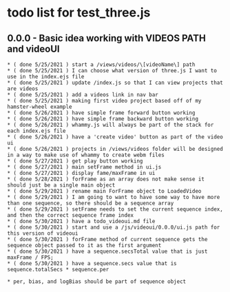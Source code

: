 # todo list for test_three.js

## 0.0.0 - Basic idea working with VIDEOS PATH and videoUI
    * ( done 5/25/2021 ) start a /views/videos/\[videoName\] path
    * ( done 5/25/2021 ) I can choose what version of three.js I want to use in the index.ejs file
    * ( done 5/25/2021 ) update /index.js so that I can view projects that are videos
    * ( done 5/25/2021 ) add a videos link in nav bar
    * ( done 5/25/2021 ) making first video project based off of my hamster-wheel example
    * ( done 5/26/2021 ) have simple frame forward button working
    * ( done 5/26/2021 ) have simple frame backward button working
    * ( done 5/26/2021 ) whammy.js will always be part of the stack for each index.ejs file
    * ( done 5/26/2021 ) have a 'create video' button as part of the video ui
    * ( done 5/26/2021 ) projects in /views/videos folder will be designed in a way to make use of whammy to create webm files
    * ( done 5/27/2021 ) get play button working
    * ( done 5/27/2021 ) main setFrame method in ui.js
    * ( done 5/27/2021 ) display fame/maxFrame in ui
    * ( done 5/28/2021 ) forFrame as an array does not make sense it should just be a single main object
    * ( done 5/29/2021 ) rename main ForFrame object to LoadedVideo
    * ( done 5/29/2021 ) I am going to want to have some way to have more than one sequence, so there should be a sequence array
    * ( done 5/29/2021 ) setFrame needs to set the current sequence index, and then the correct sequence frame index
    * ( done 5/30/2021 ) have a todo_videoui.md file
    * ( done 5/30/2021 ) start and use a /js/videoui/0.0.0/ui.js path for this version of videoui
    * ( done 5/30/2021 ) forFrame method of current sequence gets the sequence object passed to it as the first argument
    * ( done 5/30/2021 ) have a sequence.secsTotal value that is just maxFrame / FPS;
    * ( done 5/30/2021 ) have a sequence.secs value that is sequence.totalSecs * sequence.per

    * per, bias, and logBias should be part of sequence object


